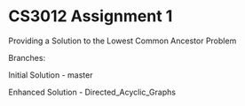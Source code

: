 # CS3012 Assignment 1

Providing a Solution to the Lowest Common Ancestor Problem

Branches:

Initial Solution - master

Enhanced Solution - Directed_Acyclic_Graphs
